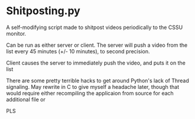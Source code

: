 Shitposting.py
==============

A self-modifying script made to shitpost videos periodically to the CSSU monitor.

Can be run as either server or client. The server will push a video from the list every 45 minutes (+/- 10 minutes), to second precision.

Client causes the server to immediately push the video, and puts it on the list

There are some pretty terrible hacks to get around Python's lack of Thread signaling. May rewrite in C to give myself a headache later, though that would require either recompiling the applicaion from source for each additional file or 

PLS
